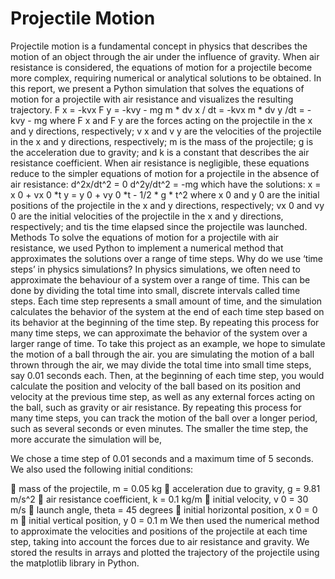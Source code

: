 # Projectile Motion
Projectile motion is a fundamental concept in physics that describes the motion of an object through
the air under the influence of gravity. When air resistance is considered, the equations of motion for a
projectile become more complex, requiring numerical or analytical solutions to be obtained. In this
report, we present a Python simulation that solves the equations of motion for a projectile with air
resistance and visualizes the resulting trajectory.
F x = -kvx
F y = -kvy - mg
m * dv x / dt = -kvx
m * dv y /dt = -kvy - mg
where F x and F y are the forces acting on the projectile in the x and y directions, respectively; v x and v y
are the velocities of the projectile in the x and y directions, respectively; m is the mass of the
projectile; g is the acceleration due to gravity; and k is a constant that describes the air resistance
coefficient.
When air resistance is negligible, these equations reduce to the simpler equations of motion for a
projectile in the absence of air resistance:
d^2x/dt^2 = 0
d^2y/dt^2 = -mg
which have the solutions:
x = x 0 + vx 0 *t
y = y 0 + vy 0 *t - 1/2 * g * t^2
where x 0 and y 0 are the initial positions of the projectile in the x and y directions, respectively; vx 0 and
vy 0 are the initial velocities of the projectile in the x and y directions, respectively; and tis the time
elapsed since the projectile was launched.
Methods
To solve the equations of motion for a projectile with air resistance, we used Python to implement a
numerical method that approximates the solutions over a range of time steps.
Why do we use ‘time steps’ in physics simulations?
In physics simulations, we often need to approximate the behaviour of a system over a range
of time. This can be done by dividing the total time into small, discrete intervals called time
steps. Each time step represents a small amount of time, and the simulation calculates the
behavior of the system at the end of each time step based on its behavior at the beginning of
the time step. By repeating this process for many time steps, we can approximate the behavior
of the system over a larger range of time.
To take this project as an example, we hope to simulate the motion of a ball through the air.
you are simulating the motion of a ball thrown through the air, we may divide the total time
into small time steps, say 0.01 seconds each. Then, at the beginning of each time step, you
would calculate the position and velocity of the ball based on its position and velocity at the
previous time step, as well as any external forces acting on the ball, such as gravity or air
resistance.
By repeating this process for many time steps, you can track the motion of the ball over a
longer period, such as several seconds or even minutes. The smaller the time step, the more
accurate the simulation will be,

We chose a time step of 0.01 seconds and a maximum time of 5 seconds. We also used the following
initial conditions:


 mass of the projectile, m = 0.05 kg
 acceleration due to gravity, g = 9.81 m/s^2
 air resistance coefficient, k = 0.1 kg/m
 initial velocity, v 0 = 30 m/s
 launch angle, theta = 45 degrees
 initial horizontal position, x 0 = 0 m
 initial vertical position, y 0 = 0.1 m
We then used the numerical method to approximate the velocities and positions of the projectile at
each time step, taking into account the forces due to air resistance and gravity. We stored the results in
arrays and plotted the trajectory of the projectile using the matplotlib library in Python.
